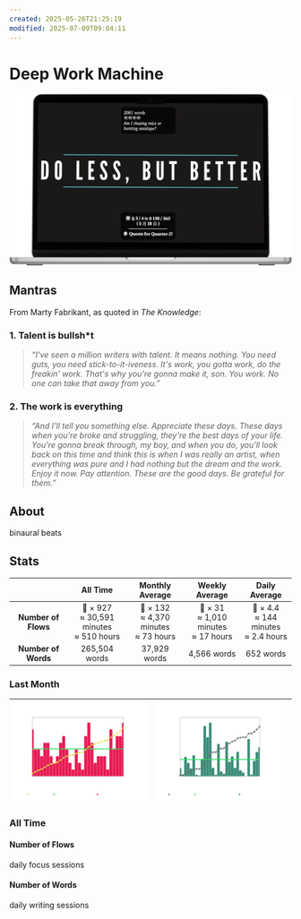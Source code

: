```yaml
---
created: 2025-05-26T21:25:19
modified: 2025-07-09T09:04:11
---
```


# Deep Work Machine

<p align="center">
<a href="">
<img src="mockup.png" width="650" title=""/>
</a>
</p>

## Mantras

From Marty Fabrikant, as quoted in _The Knowledge_:

### 1. Talent is bullsh*t

> _“I've seen a million writers with talent. It means nothing. You need guts, you need stick-to-it-iveness. It's work, you gotta work, do the freakin' work. That's why you're gonna make it, son. You work. No one can take that away from you.”_

### 2. The work is everything

> _“And I'll tell you something else. Appreciate these days. These days when you're broke and struggling, they're the best days of your life. You're gonna break through, my boy, and when you do, you'll look back on this time and think this is when I was really an artist, when everything was pure and I had nothing but the dream and the work. Enjoy it now. Pay attention. These are the good days. Be grateful for them.”_

## About

binaural beats

## Stats

<div align="center">

|         | All Time | Monthly Average | Weekly Average | Daily Average |
| :---: | :---: | :---: | :---: | :---: |
| **Number of Flows** | 🍅 × 927<br>≈ 30,591 minutes<br>≈ 510 hours | 🍅 × 132<br>≈ 4,370 minutes<br>≈ 73 hours | 🍅 × 31<br>≈ 1,010 minutes<br>≈ 17 hours | 🍅 × 4.4<br>≈ 144 minutes<br>≈ 2.4 hours |
| **Number of Words** | 265,504 words | 37,929 words | 4,566 words | 652 words |

</div>

### Last Month

| ![](Number%20of%20Flows/2025/06-June/number-of-flows_2025-06.png) | ![](Number%20of%20Words/2025/06-June/number-of-words_2025-06.png) |
| :-: | :-: |

### All Time

#### Number of Flows

daily focus sessions

<!-- PLACEHOLDER-FLOWS-START -->
<!-- PLACEHOLDER-FLOWS-END -->

#### Number of Words

daily writing sessions

<!-- PLACEHOLDER-WORDS-START -->
<!-- PLACEHOLDER-WORDS-END -->
